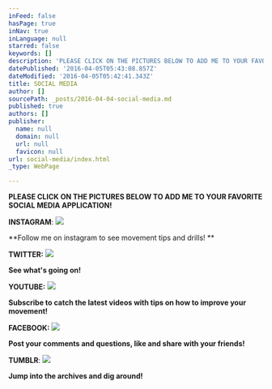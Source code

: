 ```yaml
---
inFeed: false
hasPage: true
inNav: true
inLanguage: null
starred: false
keywords: []
description: 'PLEASE CLICK ON THE PICTURES BELOW TO ADD ME TO YOUR FAVORITE SOCIAL MEDIA APPLICATION!'
datePublished: '2016-04-05T05:43:08.857Z'
dateModified: '2016-04-05T05:42:41.343Z'
title: SOCIAL MEDIA
author: []
sourcePath: _posts/2016-04-04-social-media.md
published: true
authors: []
publisher:
  name: null
  domain: null
  url: null
  favicon: null
url: social-media/index.html
_type: WebPage

---
```

**PLEASE CLICK ON THE PICTURES BELOW TO ADD ME TO YOUR FAVORITE SOCIAL MEDIA APPLICATION!**

**INSTAGRAM**:
![](https://the-grid-user-content.s3-us-west-2.amazonaws.com/3ede4ba8-c08b-45ac-8da4-ea959e953e39.png)

**Follow me on instagram to see movement tips and drills! **

**TWITTER:**
![](https://the-grid-user-content.s3-us-west-2.amazonaws.com/9650663a-6c68-4b4d-a115-9fb42db167c9.png)

**See what's going on!**

**YOUTUBE:**
![](https://the-grid-user-content.s3-us-west-2.amazonaws.com/75d6c9ee-70bb-449a-9a75-fbe464cfc196.png)

**Subscribe to catch the latest videos with tips on how to improve your movement!**

**FACEBOOK:**
![](https://the-grid-user-content.s3-us-west-2.amazonaws.com/fc580388-9918-4dae-843e-cdeb6fe92190.png)

**Post your comments and questions, like and share with your friends!**

**TUMBLR**:
![](https://the-grid-user-content.s3-us-west-2.amazonaws.com/b7f2b34f-95ba-42bd-a6ae-b094fd1bfb9d.png)

**Jump into the archives and dig around!**